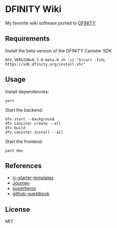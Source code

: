 # DFINITY Wiki

My favorite wiki software ported to [DFINITY](https://dfinity.org/).

## Requirements

Install the beta version of the DFINITY Canister SDK

```
DFX_VERSION=0.7.0-beta.8 sh -ci "$(curl -fsSL https://sdk.dfinity.org/install.sh)" 
```

## Usage 

Install dependencies: 

```
yarn
```

Start the backend: 

```
dfx start --background
dfx canister create --all
dfx build
dfx canister install --all
```

Start the frontend: 

```
yarn dev
```

## References

* [ic-starter-templates](https://github.com/MioQuispe/ic-starter-templates)
* [Journey](https://github.com/hansl/journey)
* [superheros](https://github.com/enzoh/superheroes)
* [github-guestbook](https://github.com/victoriadrake/github-guestbook)

## License

MIT